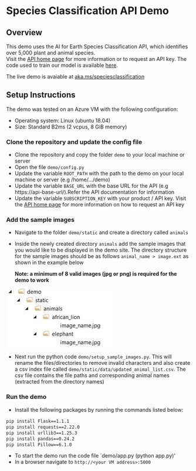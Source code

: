 # Species Classification API Demo


## Overview

This demo uses the AI for Earth Species Classification API, which identifies over 5,000 plant and animal species. <br/>
Visit the [API home page](https://www.microsoft.com/en-us/ai/ai-for-earth-apis) for more information or to request an API key. 
The code used to train our model is available [here](https://github.com/Microsoft/SpeciesClassification).

The live demo is avaiable at [aka.ms/speciesclassification](http://aka.ms/speciesclassification)


## Setup Instructions

The demo was tested on an Azure VM with the following configuration:
* Operating system: Linux (ubuntu 18.04)
* Size: Standard B2ms (2 vcpus, 8 GiB memory)


### Clone the repository and update the config file

- Clone the repository and copy the folder `demo` to your local machine or server
- Open the file `demo/config.py`
- Update the variable `ROOT_PATH` with the path to the demo on your local machine or server (e.g /home/.../demo)
- Update the variable `BASE_URL` with the base URL for the API (e.g https://api-base-url/).Refer the API documentation for information 
- Update the variable `SUBSCRIPTION_KEY` with your product / API key. Visit the [API home page](https://www.microsoft.com/en-us/ai/ai-for-earth-apis) for more information on how to request an API key


### Add the sample images

- Navigate to the folder `demo/static` and create a directory called `animals`
- Inside the newly created directory `animals` add the sample images that you would like to be displayed in the demo site.
   The directory structure for the sample images should be as follows `animal_name > image.ext` as shown in the example below
   
   <b>Note: a minimum of 8 valid images (jpg or png) is required for the demo to work</b>

<p><img src="sample_images_dir_structure.jpg" alt="sample images directory structure"/></p>
  
- Next run the python code `demo/setup_sample_images.py`. This will rename the files/directories to remove invalid characters and also create a csv index file called `demo/static/data/updated_animal_list.csv`. The csv file contains the file paths and corresponding animal names (extracted from the directory names)

### Run the demo

- Install the following packages by running the commands listed below:

```
pip install Flask==1.1.1
pip install requests==2.22.0
pip install urllib3==1.25.3
pip install pandas==0.24.2
pip install Pillow==6.1.0
```

- To start the demo run the code file `demo/app.py (python app.py)'
- In a browser navigate to `http://<your VM address>:5000`

